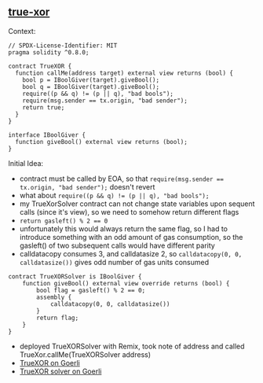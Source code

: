 ## [true-xor](https://quillctf.super.site/challenges/quillctf-challenges/true-xor)

Context: 
```
// SPDX-License-Identifier: MIT
pragma solidity ^0.8.0;

contract TrueXOR {
  function callMe(address target) external view returns (bool) {
    bool p = IBoolGiver(target).giveBool();
    bool q = IBoolGiver(target).giveBool();
    require((p && q) != (p || q), "bad bools");
    require(msg.sender == tx.origin, "bad sender");
    return true;
  }
}

interface IBoolGiver {
  function giveBool() external view returns (bool);
}
```

Initial Idea: 
* contract must be called by EOA, so that ```require(msg.sender == tx.origin, "bad sender");``` doesn't revert
* what about ```require((p && q) != (p || q), "bad bools");```
* my TrueXorSolver contract can not change state variables upon sequent calls (since it's view), so we need to somehow return different flags
* ```return gasleft() % 2 == 0```
* unfortunately this would always return the same flag, so I had to introduce something with an odd amount of gas consumption, so the gasleft() of two subsequent calls would have different parity
* calldatacopy consumes 3, and calldatasize 2, so ```calldatacopy(0, 0, calldatasize())``` gives odd number of gas units consumed
```
contract TrueXORSolver is IBoolGiver {
    function giveBool() external view override returns (bool) {
        bool flag = gasleft() % 2 == 0;
        assembly {
            calldatacopy(0, 0, calldatasize())
        }
        return flag;
    }
}
```
* deployed TrueXORSolver with Remix, took note of address and called TrueXor.callMe(TrueXORSolver address)
* [TrueXOR on Goerli](https://goerli.etherscan.io/address/0x1544ee89de52eaab4799f7788d1a1edd0752e24e)
* [TrueXOR solver on Goerli](https://goerli.etherscan.io/address/0x384387621a6243BF730A9bfB4e73b7D117BE6A08)
